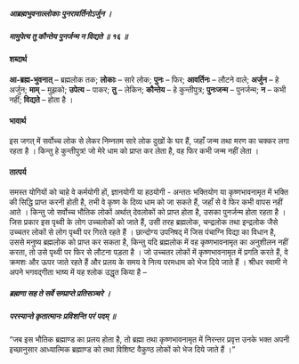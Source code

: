 ##### आब्रह्मभुवनाल्लोकाः पुनरावर्तिनोऽर्जुन ।
##### मामुपेत्य तु कौन्तेय पुनर्जन्म न विद्यते ॥ १६ ॥

#### शब्दार्थ

**आ-ब्रह्म-भुवनात्** – ब्रह्मलोक तक; **लोकाः** – सारे लोक; **पुनः** – फिर; **आवर्तिनः** – लौटने वाले; **अर्जुन** – हे अर्जुन; **माम्** – मुझको; **उपेत्य** – पाकर; **तु** – लेकिन; **कौन्तेय** – हे कुन्तीपुत्र; **पुनःजन्म** – पुनर्जन्म; **न** – कभी नहीं; **विद्यते** – होता है ।

#### भावार्थ

इस जगत् में सर्वोच्च लोक से लेकर निम्नतम सारे लोक दुखों के घर हैं, जहाँ जन्म तथा मरण का चक्कर लगा रहता है । किन्तु हे कुन्तीपुत्र! जो मेरे धाम को प्राप्त कर लेता है, वह फिर कभी जन्म नहीं लेता ।

#### तात्पर्य

समस्त योगियों को चाहे वे कर्मयोगी हों, ज्ञानयोगी या हठयोगी - अन्ततः भक्तियोग या कृष्णभावनामृत में भक्ति की सिद्धि प्राप्त करनी होती है, तभी वे कृष्ण के दिव्य धाम को जा सकते हैं, जहाँ से वे फिर कभी वापस नहीं आते । किन्तु जो सर्वोच्च भौतिक लोकों अर्थात् देवलोकों को प्राप्त होता है, उसका पुनर्जन्म होता रहता है । जिस प्रकार इस पृथ्वी के लोग उच्चलोकों को जाते हैं, उसी तरह ब्रह्मलोक, चन्द्रलोक तथा इन्द्रलोक जैसे उच्चतर लोकों से लोग पृथ्वी पर गिरते रहते हैं । छान्दोग्य उपनिषद् में जिस पंचाग्नि विद्या का विधान है, उससे मनुष्य ब्रह्मलोक को प्राप्त कर सकता है, किन्तु यदि ब्रह्मलोक में वह कृष्णभावनामृत का अनुशीलन नहीं करता, तो उसे पृथ्वी पर फिर से लौटना पड़ता है । जो उच्चतर लोकों में कृष्णभावनामृत में प्रगति करते हैं, वे क्रमशः और ऊपर जाते रहते हैं और प्रलय के समय वे नित्य परमधाम को भेज दिये जाते हैं । श्रीधर स्वामी ने अपने भगवद्गीता भाष्य में यह श्लोक उद्धृत किया है –

##### ब्रह्मणा सह ते सर्वे सम्प्राप्ते प्रतिसञ्चरे ।
##### परस्यान्ते कृतात्मानः प्रविशन्ति परं पदम् ॥

“जब इस भौतिक ब्रह्माण्ड का प्रलय होता है, तो ब्रह्मा तथा कृष्णभावनामृत में निरन्तर प्रवृत्त उनके भक्त अपनी इच्छानुसार आध्यात्मिक ब्रह्माण्ड को तथा विशिष्ट वैकुण्ठ लोकों को भेज दिये जाते हैं ।”